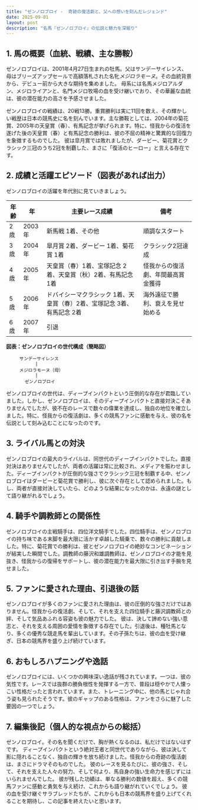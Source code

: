 ```yaml
---
title: "ゼンノロブロイ -  奇跡の復活劇と、父への想いを刻んだレジェンド"
date: 2025-09-01
layout: post
description: "名馬『ゼンノロブロイ』の伝説と魅力を深堀り"
---
```


## 1. 馬の概要（血統、戦績、主な勝鞍）

ゼンノロブロイは、2001年4月27日生まれの牡馬。父はサンデーサイレンス、母はブリーズアップセールで高額落札された名牝*メジロラモーヌ*。その血統背景から、デビュー前から大きな期待を集めました。  母系には名馬メジロアルダン、メジロライアンと、名門メジロ牧場の血を受け継いでおり、その華麗な血統は、彼の潜在能力の高さを予感させました。

ゼンノロブロイの戦績は、20戦13勝。重賞勝利は実に11回を数え、その輝かしい戦歴は日本の競馬史に名を刻んでいます。主な勝鞍としては、2004年の菊花賞、2005年の天皇賞（春）、有馬記念が挙げられます。特に、怪我からの復活を遂げた後の天皇賞（春）と有馬記念の勝利は、彼の不屈の精神と驚異的な回復力を象徴するものでした。 彼は皐月賞では敗れましたが、ダービー、菊花賞とクラシック三冠のうち2冠を制覇した、まさに「復活のヒーロー」と言える存在です。


## 2. 成績と活躍エピソード（図表があれば出力）

ゼンノロブロイの活躍を年代別に見ていきましょう。

| 年齢 | 年 | 主要レース成績 | 備考 |
|---|---|---|---|
| 2歳 | 2003年 | 新馬戦 1着、その他 | 順調なスタート |
| 3歳 | 2004年 | 皐月賞 2着、ダービー 1着、菊花賞 1着 | クラシック2冠達成 |
| 4歳 | 2005年 | 天皇賞（春）1着、宝塚記念 2着、天皇賞（秋）2着、有馬記念 1着 | 怪我からの復活劇、年間最高賞金獲得 |
| 5歳 | 2006年 | ドバイシーマクラシック 1着、天皇賞（春）2着、宝塚記念 3着、有馬記念 2着 | 海外遠征で勝利、衰えを見せ始める |
| 6歳 | 2007年 |  引退 |  |


**図表：ゼンノロブロイの世代構成（簡略図）**

```
     サンデーサイレンス
           |
     メジロラモーヌ（母）
           |
       ゼンノロブロイ
```

ゼンノロブロイの世代は、ディープインパクトという圧倒的な存在が君臨していました。しかし、ゼンノロブロイは、そのディープインパクトと直接対決こそありませんでしたが、彼不在のレースで数々の偉業を達成し、独自の地位を確立しました。特に、怪我からの復活劇は、多くの競馬ファンに感動を与え、彼の名を伝説として刻み込むことになったのです。


## 3. ライバル馬との対決

ゼンノロブロイの最大のライバルは、同世代のディープインパクトでした。直接対決はありませんでしたが、両者の活躍は常に比較され、メディアを賑わせました。ディープインパクトが圧倒的な強さでクラシック三冠を制覇する中、ゼンノロブロイはダービーと菊花賞で勝利し、彼に次ぐ存在として認められました。もし、両者が直接対決していたら、どのような結果になったのかは、永遠の謎として語り継がれるでしょう。


## 4. 騎手や調教師との関係性

ゼンノロブロイの主戦騎手は、四位洋文騎手でした。四位騎手は、ゼンノロブロイの持ち味である末脚を最大限に活かす卓越した騎乗で、数々の勝利に貢献しました。特に、菊花賞での勝利は、彼とゼンノロブロイの絶妙なコンビネーションが結実した瞬間でした。調教師の藤沢和雄調教師は、ゼンノロブロイの才能を見抜き、怪我からの復帰をサポートし、彼の潜在能力を最大限に引き出す手腕を見せました。


## 5. ファンに愛された理由、引退後の話

ゼンノロブロイが多くのファンに愛された理由は、彼の圧倒的な強さだけではありません。怪我からの復活劇、そして、それを支えた四位騎手と藤沢調教師との絆、そして気品あふれる容姿も彼の魅力でした。  彼は、決して諦めない強い意志と、それを支える周囲の愛情を象徴する存在でした。引退後は、種牡馬となり、多くの優秀な競走馬を輩出しています。その子孫たちは、彼の血を受け継ぎ、日本の競馬界を盛り上げ続けています。


## 6. おもしろハプニングや逸話

ゼンノロブロイには、いくつかの興味深い逸話が残されています。一つは、彼の気性です。レースでは抜群の勝負根性を発揮する一方で、普段は穏やかで人懐っこい性格だったと言われています。また、トレーニング中に、他の馬とじゃれ合う姿も見られたそうです。彼のギャップのある性格は、ファンをさらに魅了した要因の一つでしょう。


## 7. 編集後記（個人的な視点からの総括）

ゼンノロブロイ。その名を聞くだけで、胸が熱くなるのは、私だけではないはずです。  ディープインパクトという絶対王者と同世代でありながら、彼は決して影に隠れることなく、独自の輝きを放ち続けました。怪我からの奇跡の復活劇は、まさにドラマそのものでした。  彼のレースを見るたびに、彼の強さ、そして、それを支えた人々の努力、そして何より、馬自身の強い生命力を感じずにはいられませんでした。  彼が残した功績は、単なる勝利の数値を超え、多くの競馬ファンに感動と勇気を与え続け、これからも語り継がれていくでしょう。  彼の血を受け継ぐサラブレッドたちが、これからも日本の競馬界を盛り上げてくれることを期待し、この記事を終えたいと思います。
